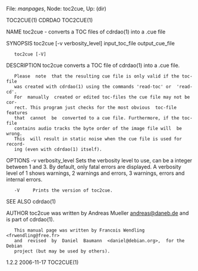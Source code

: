 File: *manpages*,  Node: toc2cue,  Up: (dir)

TOC2CUE(1)                          CDRDAO                          TOC2CUE(1)



NAME
       toc2cue - converts a TOC files of cdrdao(1) into a .cue file


SYNOPSIS
       toc2cue [-v verbosity_level] input_toc_file output_cue_file

       toc2cue [-V]


DESCRIPTION
       toc2cue converts a TOC file of cdrdao(1) into a .cue file.

       Please  note  that the resulting cue file is only valid if the toc-file
       was created with cdrdao(1) using the commands 'read-toc' or  'read-cd'.
       For  manually  created or edited toc-files the cue file may not be cor-
       rect. This program just checks for the most obvious  toc-file  features
       that  cannot  be  converted to a cue file. Furthermore, if the toc-file
       contains audio tracks the byte order of the image file will  be  wrong.
       This  will result in static noise when the cue file is used for record-
       ing (even with cdrdao(1) itself).


OPTIONS
       -v verbosity_level
              Sets the verbosity level to use, can be a integer between 1  and
              3.  By  default,  only  fatal  errors are displayed. A verbosity
              level of 1 shows warnings, 2 warnings and  errors,  3  warnings,
              errors and internal errors.

       -V     Prints the version of toc2cue.


SEE ALSO
       cdrdao(1)


AUTHOR
       toc2cue  was  written by Andreas Mueller <andreas@daneb.de> and is part
       of cdrdao(1).

       This manual page was written by Francois Wendling  <frwendling@free.fr>
       and  revised  by  Daniel  Baumann  <daniel@debian.org>,  for the Debian
       project (but may be used by others).



1.2.2                             2006-11-17                        TOC2CUE(1)
